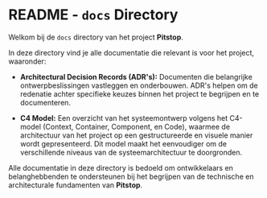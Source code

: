 ﻿# README - `docs` Directory

Welkom bij de `docs` directory van het project **Pitstop**.

In deze directory vind je alle documentatie die relevant is voor het project, waaronder:

- **Architectural Decision Records (ADR's):** Documenten die belangrijke ontwerpbeslissingen vastleggen en onderbouwen. ADR's helpen om de redenatie achter specifieke keuzes binnen het project te begrijpen en te documenteren.

- **C4 Model:** Een overzicht van het systeemontwerp volgens het C4-model (Context, Container, Component, en Code), waarmee de architectuur van het project op een gestructureerde en visuele manier wordt gepresenteerd. Dit model maakt het eenvoudiger om de verschillende niveaus van de systeemarchitectuur te doorgronden.

Alle documentatie in deze directory is bedoeld om ontwikkelaars en belanghebbenden te ondersteunen bij het begrijpen van de technische en architecturale fundamenten van **Pitstop**.
